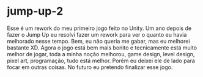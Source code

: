 # jump-up-2

Esse é um rework do meu primeiro jogo feito no Unity. Um ano depois de fazer o Jump Up eu resolvi fazer um rework para ver o quanto eu havia melhorado nesse tempo. Bem, eu não queria me gabar, mas eu melhorei bastante XD. Agora o jogo está bem mais bonito e tecnicamente está muito melhor de jogar, toda a minha noção melhorou, game design, level design, pixel art, programação, tudo está melhor. Porém eu deixei ele de lado para focar em outras coisas. No futuro eu pretendo finalizar esse jogo.
